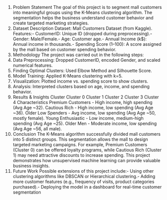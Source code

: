  1. Problem Statement
 The goal of this project is to segment mall customers into meaningful groups using the K-Means
 clustering algorithm. The segmentation helps the business understand customer behavior and
 create targeted marketing strategies.
 2. Dataset Description
 Dataset: Mall Customers Dataset (from Kaggle).
 Features:- CustomerID: Unique ID (dropped during preprocessing).- Gender: Male/Female.- Age: Customer age.- Annual Income (k$): Annual income in thousands.- Spending Score (1–100): A score assigned by the mall based on customer spending behavior.
 3. Methodology
 The project was carried out in the following steps:
 1. Data Preprocessing: Dropped CustomerID, encoded Gender, and scaled numerical features.
 2. Finding Optimal Clusters: Used Elbow Method and Silhouette Score.
 3. Model Training: Applied K-Means clustering with k=5.
 4. Visualization: Plotted income vs. spending score to show clusters.
 5. Analysis: Interpreted clusters based on age, income, and spending behavior.
 4. Results & Insights
 Cluster
 Cluster 0
 Cluster 1
 Cluster 2
 Cluster 3
 Cluster 4
 Characteristics
 Premium Customers - High income, high spending (Avg Age ~32).
 Cautious Rich - High income, low spending (Avg Age ~36).
 Older Low Spenders - Avg income, low spending (Avg Age ~50, mostly female).
 Young Enthusiastic - Low income, medium-high spending (Avg Age ~25).
 Older Men - Moderate income, low spending (Avg Age ~56, all male).
 5. Conclusion
 The K-Means algorithm successfully divided mall customers into 5 distinct groups. This
 segmentation allows the mall to design targeted marketing campaigns. For example, Premium
 Customers (Cluster 0) can be offered loyalty programs, while Cautious Rich (Cluster 1) may need
 attractive discounts to increase spending. This project demonstrates how unsupervised machine
 learning can provide valuable business insights.
 6. Future Work
Possible extensions of this project include:- Using other clustering algorithms like DBSCAN or Hierarchical clustering.- Adding more customer features (e.g., frequency of visits, product categories purchased).- Deploying the model in a dashboard for real-time customer segmentation

